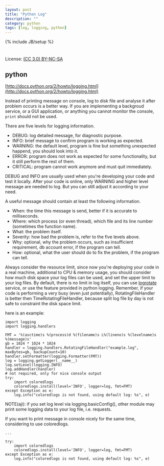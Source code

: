 ```yaml
---
layout: post
title: "Python Log"
description: ""
category: python
tags: [log, logging, python]
---
```

{% include JB/setup %}
#
License: [(CC 3.0) BY-NC-SA](http://creativecommons.org/licenses/by-nc-sa/3.0/)

## python
[http://docs.python.org/2/howto/logging.html](http://docs.python.org/2/howto/logging.html)

Instead of printing message on console, log to disk file and analyse it after problem occurs is a better way.
If you are implementing a backgroud service, or a GUI application, or anything you cannot monitor the console, `print` should not be used.

There are five levels for logging information.

* DEBUG: log detailed message, for diagnostic purpose.
* INFO: brief message to confirm program is working as expected.
* WARNING: the default level, program is fine but something unexpected happend, you should look into it.
* ERROR: program does not work as expected for some functionality, but it still perform the rest of them.
* CRITICAL: program cannot work anymore and must quit immediately.

DEBUG and INFO are usually used when you're developing your code and test it locally. After your code is online, only WARNING and higher level message are needed to log.
But you can still adjust it according to your need.

A useful message should contain at least the following information.

* When: the time this message is send, better if it is accurate to milliseconds.
* Where: which process (or even thread), which file and its line number (sometimes the function name).
* What: the problem itself.
* Severity: how bad the problem is, refer to the five levels above.
* Why: optional, why the problem occurs, such as insufficient requirement, db account error, if the program can tell.
* How: optional, what the user should do to fix the problem, if the program can tell.

Always consider the resource limit, since now you're deploying your code in a real machine, additional to CPU & memory usage, you should consider how much disk space your log files can be used, and set the upper limit to your log files.
By default, there is no limit in log itself, you can use [logrotate](https://github.com/logrotate/logrotate) service, or use the feature provided in python logging. Remember, if your code is performing a very busy (even just potentially), RotatingFileHandler is better then TimeRotatingFileHandler, because split log file by day is not safe to constraint the disk space limit.

here is an example:

```
import logging
import logging.handlers

FMT = '%(asctime)s %(process)d %(filename)s L%(lineno)s %(levelname)s %(message)s'
gb = 1024 * 1024 * 1024
handler = logging.handlers.RotatingFileHandler("example.log", maxBytes=gb, backupCount=10)
handler.setFormatter(logging.Formatter(FMT))
log = logging.getLogger(__name__)
log.setLevel(logging.INFO)
log.addHandler(handler)
# not required, only for nice console output
try:
    import coloredlogs
    coloredlogs.install(level='INFO', logger=log, fmt=FMT)
except Exception as e:
    log.info("coloredlogs is not found, using default log: %s", e)
```

NOTE(aji): if you set log level via logging.basicConfig(), other module may print some logging data to your log file, i.e. requests.

If you want to print message in console nicely for the same time, considering to use coloredlogs.

```
...

try:
    import coloredlogs
    coloredlogs.install(level='INFO', logger=log, fmt=FMT)
except Exception as e:
    log.info("coloredlogs is not found, using default log: %s", e)
```
